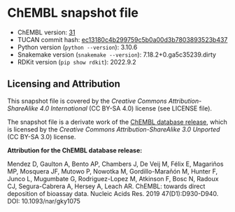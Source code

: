 # ChEMBL snapshot file
* ChEMBL version: [31](https://ftp.ebi.ac.uk/pub/databases/chembl/ChEMBLdb/releases/chembl_31/)
* TUCAN commit hash: [ec13180c4b299759c5b0a00d3b7803893523b437](https://github.com/TUCAN-nest/TUCAN/commit/ec13180c4b299759c5b0a00d3b7803893523b437)
* Python version (`python --version`): 3.10.6
* Snakemake version (`snakemake --version`): 7.18.2+0.ga5c35239.dirty
* RDKit version (`pip show rdkit`): 2022.9.2

## Licensing and Attribution
This snapshot file is covered by the _Creative Commons Attribution-ShareAlike 4.0 International_ (CC BY-SA 4.0) license (see LICENSE file).

The snapshot file is a derivate work of the [ChEMBL database release](https://ftp.ebi.ac.uk/pub/databases/chembl/ChEMBLdb/), which is licensed by the _Creative Commons Attribution-ShareAlike 3.0 Unported_ (CC BY-SA 3.0) license.

**Attribution for the ChEMBL database release:**

Mendez D, Gaulton A, Bento AP, Chambers J, De Veij M, Félix E, Magariños MP, Mosquera JF, Mutowo P, Nowotka M, Gordillo-Marañón M, Hunter F, Junco L, Mugumbate G, Rodriguez-Lopez M, Atkinson F, Bosc N, Radoux CJ, Segura-Cabrera A, Hersey A, Leach AR. ChEMBL: towards direct deposition of bioassay data. Nucleic Acids Res. 2019 47(D1):D930-D940. DOI: 10.1093/nar/gky1075
